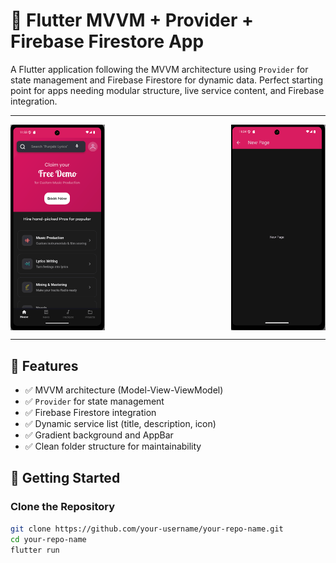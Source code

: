 # 🚀 Flutter MVVM + Provider + Firebase Firestore App

A Flutter application following the MVVM architecture using `Provider` for state management and Firebase Firestore for dynamic data. Perfect starting point for apps needing modular structure, live service content, and Firebase integration.

---


<div style="display: flex; justify-content: space-between; flex-wrap: wrap;">
  <img src="https://github.com/asadalpha/music-app/blob/main/assets/image1.png" alt="Screenshot 1" width="30%"/>
  <img src="https://github.com/asadalpha/music-app/blob/main/assets/image2.png" alt="Screenshot 1" width="30%"/>
</div>

---

## 🧩 Features

- ✅ MVVM architecture (Model-View-ViewModel)
- ✅ `Provider` for state management
- ✅ Firebase Firestore integration
- ✅ Dynamic service list (title, description, icon)
- ✅ Gradient background and AppBar
- ✅ Clean folder structure for maintainability

## 🔧 Getting Started

### Clone the Repository

```bash
git clone https://github.com/your-username/your-repo-name.git
cd your-repo-name
flutter run
```

